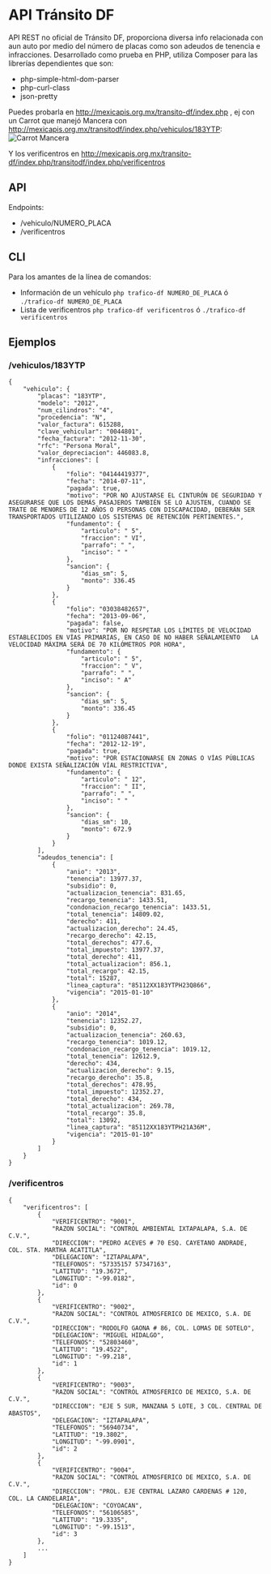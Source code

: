 API Tránsito DF
===========

API REST no oficial de Tránsito DF, proporciona diversa info relacionada con aun auto por medio del número de placas como son adeudos de tenencia e infracciones. 
Desarrollado como prueba en PHP, utiliza Composer para las librerías dependientes que son:

- php-simple-html-dom-parser
- php-curl-class
- json-pretty

Puedes probarla en http://mexicapis.org.mx/transito-df/index.php , ej con un Carrot que manejó Mancera con http://mexicapis.org.mx/transitodf/index.php/vehiculos/183YTP:
![Carrot Mancera](http://438424cd093f86f0c7e0-2cd4f1b3b970cf6c05d6a60490c230b4.r88.cf2.rackcdn.com/mancera300613_g.jpg)

Y los verificentros en http://mexicapis.org.mx/transito-df/index.php/transitodf/index.php/verificentros

## API

Endpoints:

- /vehiculo/NUMERO_PLACA
- /verificentros

## CLI

Para los amantes de la línea de comandos:

- Información de un vehículo ```php trafico-df NUMERO_DE_PLACA``` ó ```./trafico-df NUMERO_DE_PLACA```
- Lista de verificentros ```php trafico-df verificentros``` ó ```./trafico-df verificentros```

## Ejemplos

### /vehiculos/183YTP


```
{
    "vehiculo": {
        "placas": "183YTP",
        "modelo": "2012",
        "num_cilindros": "4",
        "procedencia": "N",
        "valor_factura": 615288,
        "clave_vehicular": "0044801",
        "fecha_factura": "2012-11-30",
        "rfc": "Persona Moral",
        "valor_depreciacion": 446083.8,
        "infracciones": [
            {
                "folio": "04144419377",
                "fecha": "2014-07-11",
                "pagada": true,
                "motivo": "POR NO AJUSTARSE EL CINTURÓN DE SEGURIDAD Y ASEGURARSE QUE LOS DEMÁS PASAJEROS TAMBIÉN SE LO AJUSTEN, CUANDO SE TRATE DE MENORES DE 12 AÑOS O PERSONAS CON DISCAPACIDAD, DEBERÁN SER TRANSPORTADOS UTILIZANDO LOS SISTEMAS DE RETENCIÓN PERTINENTES.",
                "fundamento": {
                    "articulo": " 5",
                    "fraccion": " VI",
                    "parrafo": " ",
                    "inciso": " "
                },
                "sancion": {
                    "dias_sm": 5,
                    "monto": 336.45
                }
            },
            {
                "folio": "03038482657",
                "fecha": "2013-09-06",
                "pagada": false,
                "motivo": "POR NO RESPETAR LOS LÍMITES DE VELOCIDAD ESTABLECIDOS EN VÍAS PRIMARIAS, EN CASO DE NO HABER SEÑALAMIENTO   LA VELOCIDAD MÁXIMA SERÁ DE 70 KILÓMETROS POR HORA",
                "fundamento": {
                    "articulo": " 5",
                    "fraccion": " V",
                    "parrafo": " ",
                    "inciso": " A"
                },
                "sancion": {
                    "dias_sm": 5,
                    "monto": 336.45
                }
            },
            {
                "folio": "01124087441",
                "fecha": "2012-12-19",
                "pagada": true,
                "motivo": "POR ESTACIONARSE EN ZONAS O VÍAS PÚBLICAS  DONDE EXISTA SEÑALIZACIÓN VÍAL RESTRICTIVA",
                "fundamento": {
                    "articulo": " 12",
                    "fraccion": " II",
                    "parrafo": " ",
                    "inciso": " "
                },
                "sancion": {
                    "dias_sm": 10,
                    "monto": 672.9
                }
            }
        ],
        "adeudos_tenencia": [
            {
                "anio": "2013",
                "tenencia": 13977.37,
                "subsidio": 0,
                "actualizacion_tenencia": 831.65,
                "recargo_tenencia": 1433.51,
                "condonacion_recargo_tenencia": 1433.51,
                "total_tenencia": 14809.02,
                "derecho": 411,
                "actualizacion_derecho": 24.45,
                "recargo_derecho": 42.15,
                "total_derechos": 477.6,
                "total_impuesto": 13977.37,
                "total_derecho": 411,
                "total_actualizacion": 856.1,
                "total_recargo": 42.15,
                "total": 15287,
                "linea_captura": "85112XX183YTPH23Q866",
                "vigencia": "2015-01-10"
            },
            {
                "anio": "2014",
                "tenencia": 12352.27,
                "subsidio": 0,
                "actualizacion_tenencia": 260.63,
                "recargo_tenencia": 1019.12,
                "condonacion_recargo_tenencia": 1019.12,
                "total_tenencia": 12612.9,
                "derecho": 434,
                "actualizacion_derecho": 9.15,
                "recargo_derecho": 35.8,
                "total_derechos": 478.95,
                "total_impuesto": 12352.27,
                "total_derecho": 434,
                "total_actualizacion": 269.78,
                "total_recargo": 35.8,
                "total": 13092,
                "linea_captura": "85112XX183YTPH21A36M",
                "vigencia": "2015-01-10"
            }
        ]
    }
}
```

### /verificentros

```
{
	"verificentros": [
		{
			"VERIFICENTRO": "9001",
			"RAZON SOCIAL": "CONTROL AMBIENTAL IXTAPALAPA, S.A. DE C.V.",
			"DIRECCION": "PEDRO ACEVES # 70 ESQ. CAYETANO ANDRADE, COL. STA. MARTHA ACATITLA",
			"DELEGACION": "IZTAPALAPA",
			"TELEFONOS": "57335157 57347163",
			"LATITUD": "19.3672",
			"LONGITUD": "-99.0182",
			"id": 0
		},
		{
			"VERIFICENTRO": "9002",
			"RAZON SOCIAL": "CONTROL ATMOSFERICO DE MEXICO, S.A. DE C.V.",
			"DIRECCION": "RODOLFO GAONA # 86, COL. LOMAS DE SOTELO",
			"DELEGACION": "MIGUEL HIDALGO",
			"TELEFONOS": "52803460",
			"LATITUD": "19.4522",
			"LONGITUD": "-99.218",
			"id": 1
		},
		{
			"VERIFICENTRO": "9003",
			"RAZON SOCIAL": "CONTROL ATMOSFERICO DE MEXICO, S.A. DE C.V.",
			"DIRECCION": "EJE 5 SUR, MANZANA 5 LOTE, 3 COL. CENTRAL DE ABASTOS",
			"DELEGACION": "IZTAPALAPA",
			"TELEFONOS": "56940734",
			"LATITUD": "19.3802",
			"LONGITUD": "-99.0901",
			"id": 2
		},
		{
			"VERIFICENTRO": "9004",
			"RAZON SOCIAL": "CONTROL ATMOSFERICO DE MEXICO, S.A. DE C.V.",
			"DIRECCION": "PROL. EJE CENTRAL LAZARO CARDENAS # 120, COL. LA CANDELARIA",
			"DELEGACION": "COYOACAN",
			"TELEFONOS": "56106585",
			"LATITUD": "19.3335",
			"LONGITUD": "-99.1513",
			"id": 3
		},
		...
	]
}
```
